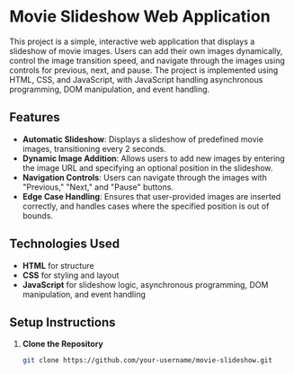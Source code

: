 # Movie Slideshow Web Application

This project is a simple, interactive web application that displays a slideshow of movie images. Users can add their own images dynamically, control the image transition speed, and navigate through the images using controls for previous, next, and pause. The project is implemented using HTML, CSS, and JavaScript, with JavaScript handling asynchronous programming, DOM manipulation, and event handling.

## Features

- **Automatic Slideshow**: Displays a slideshow of predefined movie images, transitioning every 2 seconds.
- **Dynamic Image Addition**: Allows users to add new images by entering the image URL and specifying an optional position in the slideshow.
- **Navigation Controls**: Users can navigate through the images with "Previous," "Next," and "Pause" buttons.
- **Edge Case Handling**: Ensures that user-provided images are inserted correctly, and handles cases where the specified position is out of bounds.

## Technologies Used

- **HTML** for structure
- **CSS** for styling and layout
- **JavaScript** for slideshow logic, asynchronous programming, DOM manipulation, and event handling

## Setup Instructions

1. **Clone the Repository**
   ```bash
   git clone https://github.com/your-username/movie-slideshow.git
